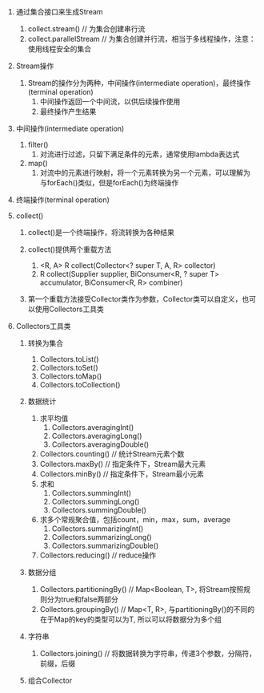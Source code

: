 1. 通过集合接口来生成Stream  
    1. collect.stream() // 为集合创建串行流  
    2. collect.parallelStream // 为集合创建并行流，相当于多线程操作，注意：使用线程安全的集合  

2. Stream操作  
    1. Stream的操作分为两种，中间操作(intermediate operation)，最终操作(terminal operation)  
        1. 中间操作返回一个中间流，以供后续操作使用  
        2. 最终操作产生结果  
        
3. 中间操作(intermediate operation)  
    1. filter()   
        1. 对流进行过滤，只留下满足条件的元素，通常使用lambda表达式  
    2. map()
        1. 对流中的元素进行映射，将一个元素转换为另一个元素，可以理解为与forEach()类似，但是forEach()为终端操作  
            
        
        
4. 终端操作(terminal operation)



5. collect()  
    1. collect()是一个终端操作，将流转换为各种结果  
    2. collect()提供两个重载方法  
        1. <R, A> R collect(Collector<? super T, A, R> collector)  
        2. <R> R collect(Supplier<R> supplier, BiConsumer<R, ? super T> accumulator, BiConsumer<R, R> combiner)  
    
    3. 第一个重载方法接受Collector类作为参数，Collector类可以自定义，也可以使用Collectors工具类  
    
    
6. Collectors工具类
    1. 转换为集合
        1. Collectors.toList()
        2. Collectors.toSet()
        3. Collectors.toMap()
        4. Collectors.toCollection()
    2. 数据统计
        1. 求平均值
            1. Collectors.averagingInt()
            2. Collectors.averagingLong()
            3. Collectors.averagingDouble()
        2. Collectors.counting() // 统计Stream元素个数
        3. Collectors.maxBy() // 指定条件下，Stream最大元素
        4. Collectors.minBy() // 指定条件下，Stream最小元素
        5. 求和
            1. Collectors.summingInt()
            2. Collectors.summingLong()
            3. Collectors.summingDouble()
        6. 求多个常规聚合值，包括count，min，max，sum，average
            1. Collectors.summarizingInt()
            2. Collectors.summarizingLong()
            3. Collectors.summarizingDouble()
        7. Collectors.reducing() // reduce操作
        
    3. 数据分组
        1. Collectors.partitioningBy() // Map<Boolean, T>, 将Stream按照规则分为true和false两部分 
        2. Collectors.groupingBy() // Map<T, R>, 与partitioningBy()的不同的在于Map的key的类型可以为T, 所以可以将数据分为多个组
        
    4. 字符串
        1. Collectors.joining() // 将数据转换为字符串，传递3个参数，分隔符，前缀，后缀
        
    5. 组合Collector
            